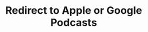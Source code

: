 ---
title: Redirect to Apple or Google Podcasts
redirect_from:
- /078r/
- /zadnja/
redirect_to: https://pod.fo/e/207fcf
---